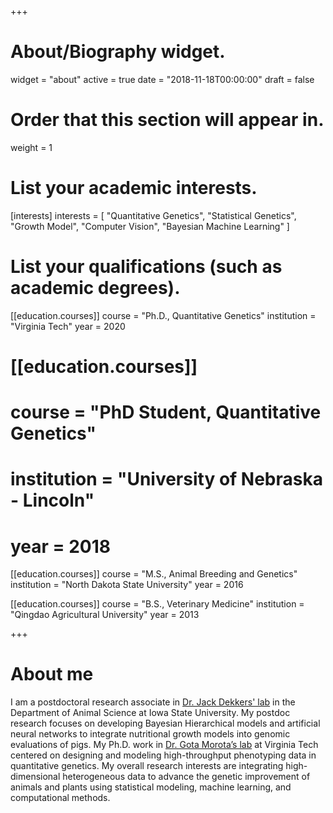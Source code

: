 +++
# About/Biography widget.
widget = "about"
active = true
date = "2018-11-18T00:00:00"
draft = false

# Order that this section will appear in.
weight = 1

# List your academic interests.
[interests]
    interests = [
    "Quantitative Genetics",
    "Statistical Genetics",
    "Growth Model",
    "Computer Vision",
    "Bayesian Machine Learning"
  ]

# List your qualifications (such as academic degrees).

[[education.courses]]
  course = "Ph.D., Quantitative Genetics"
  institution = "Virginia Tech"
  year = 2020

# [[education.courses]]
# course = "PhD Student, Quantitative Genetics"
# institution = "University of Nebraska - Lincoln"
# year = 2018
  
[[education.courses]]
  course = "M.S., Animal Breeding and Genetics"
  institution = "North Dakota State University"
  year = 2016

[[education.courses]]
  course = "B.S., Veterinary Medicine"
  institution = "Qingdao Agricultural University"
  year = 2013
 
+++

# About me

I am a postdoctoral research associate in [Dr. Jack Dekkers' lab](https://www.ans.iastate.edu/people/jack-c-dekkers) in the Department of Animal Science at Iowa State University. My postdoc research focuses on developing Bayesian Hierarchical models and artificial neural networks to integrate nutritional growth models into genomic evaluations of pigs. My Ph.D. work in [Dr. Gota Morota’s lab](http://morotalab.org/) at Virginia Tech centered on designing and modeling high-throughput phenotyping data in quantitative genetics. My overall research interests are integrating high-dimensional heterogeneous data to advance the genetic improvement of animals and plants using statistical modeling, machine learning, and computational methods. 

<!---
<font color=#F1BE48><b>I will be joining the Department of Animal Sciences at the University of Florida as an Assistant Professor of Artificial Intelligence in Animal Omics Sciences in Fall 2022.</b></font>
-->

